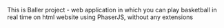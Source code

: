 This is Baller project - web application in which you can play basketball in real
time on html website using PhaserJS, without any extensions
